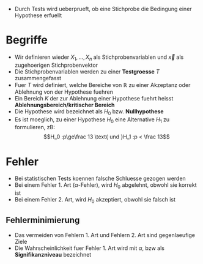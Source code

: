 - Durch Tests wird ueberprueft, ob eine Stichprobe die Bedingung einer Hypothese erfuellt
# Begriffe
- Wir definieren wieder $X_1,...,X_n$ als Stichprobenvariablen und $\vec x$ als zugehoerigen Stichprobenvektor
- Die Stichprobenvariablen werden zu einer **Testgroesse** $T$ zusammengefasst
- Fuer $T$ wird definiert, welche Bereiche von $\mathbb R$ zu einer Akzeptanz oder Ablehnung von der Hypothese fuehren
- Ein Bereich $K$ der zur Ablehnung einer Hypothese fuehrt heisst **Ablehnungsbereich/kritischer Bereich** 
- Die Hypothese wird bezeichnet als $H_0$ bzw. **Nullhypothese**
- Es ist moeglich, zu einer Hypothese $H_0$ eine Alternative $H_1$ zu formulieren, zB:
$$H_0 :p\ge\frac 13 \text{ und }H_1 :p < \frac 13$$
# Fehler
- Bei statistischen Tests koennen falsche Schluesse gezogen werden
- Bei einem Fehler 1. Art ($\alpha$-Fehler), wird $H_0$ abgelehnt, obwohl sie korrekt ist
- Bei einem Fehler 2. Art, wird $H_0$ akzeptiert, obwohl sie falsch ist
## Fehlerminimierung
- Das vermeiden von Fehlern 1. Art und Fehlern 2. Art sind gegenlaeufige Ziele
- Die Wahrscheinlichkeit fuer Fehler 1. Art wird mit $\alpha$, bzw als **Signifikanzniveau** bezeichnet